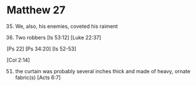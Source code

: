 # Matthew 27


35) We, also, his enemies, coveted his raiment


38) Two robbers
	[Is 53:12] [Luke 22:37]


[Ps 22]
[Ps 34:20]
[Is 52-53]

[Col 2:14]


51) the curtain was probably several inches thick and made of heavy, ornate fabric(s)
	[Acts 6:7]
